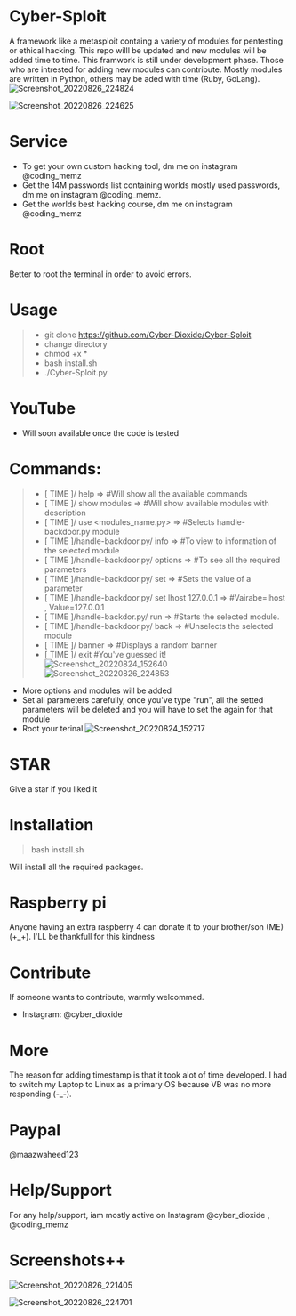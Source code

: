 # Cyber-Sploit
A framework like a metasploit containg a variety of modules for pentesting or ethical hacking. This repo willl be updated and new modules will be added time to time. This framwork is still under development phase. Those who are intrested for adding new modules can contribute. Mostly modules are written in Python, others may be aded with time (Ruby,  GoLang).
![Screenshot_20220826_224824](https://user-images.githubusercontent.com/93708296/186963364-54cee1a8-1e40-47e8-929c-8941e597a068.png)

![Screenshot_20220826_224625](https://user-images.githubusercontent.com/93708296/186963396-e8b1c9e6-5da9-4158-8c45-dcfc75904be6.png)

# Service
* To get your own custom hacking tool, dm me on instagram @coding_memz
* Get the 14M passwords list containing worlds mostly used passwords, dm me on instagram @coding_memz.
* Get the worlds best hacking course, dm me on instagram @coding_memz


# Root
Better to root the terminal in order to avoid errors.

# Usage
>* git clone https://github.com/Cyber-Dioxide/Cyber-Sploit
>* change directory
>* chmod +x *
>* bash install.sh
>* ./Cyber-Sploit.py

# YouTube
* Will soon available once the code is tested

# Commands:
>- [ TIME ]/ help                                                      =>                      #Will show all the available commands
>- [ TIME ]/ show modules                                              =>                      #Will show available modules with description
>- [ TIME ]/ use <modules_name.py>                                     =>                      #Selects handle-backdoor.py module
>- [ TIME ]/handle-backdoor.py/ info                                   =>                      #To view to information of the selected module
>- [ TIME ]/handle-backdoor.py/ options                                =>                      #To see all the required parameters
>- [ TIME ]/handle-backdoor.py/ set <variable> <value>                 =>                      #Sets the value of a parameter
>- [ TIME ]/handle-backdoor.py/ set lhost 127.0.0.1                    =>                      #Vairabe=lhost , Value=127.0.0.1
>- [ TIME ]/handle-backdor.py/ run                                     =>                      #Starts the selected module.
>- [ TIME ]/handle-backdoor.py/ back                                   =>                      #Unselects the selected module
>- [ TIME ]/ banner                                                    =>                      #Displays a random banner
>- [ TIME ]/ exit #You've guessed it!
![Screenshot_20220824_152640](https://user-images.githubusercontent.com/93708296/186955768-4b47f7d2-5a7b-4157-a108-a9791e365b61.png)
![Screenshot_20220826_224853](https://user-images.githubusercontent.com/93708296/186963463-2f5721b9-974c-4364-bb85-fcf8f0f4d126.png)


* More options and modules will be added
* Set all parameters carefully, once you've type "run", all the setted parameters will be deleted and you will have to set the again for that module
* Root your terinal
![Screenshot_20220824_152717](https://user-images.githubusercontent.com/93708296/186955856-6d221fb1-74ae-4288-87a8-7fab61568f4b.png)

# STAR
Give a star if you liked it

# Installation
> bash install.sh

Will install all the required packages.

# Raspberry pi
Anyone having an extra raspberry 4 can donate it to your brother/son (ME) (+_+). I'LL be thankfull for this kindness

# Contribute
If someone wants to contribute, warmly welcommed.
* Instagram: @cyber_dioxide

# More
The reason for adding timestamp is that it took alot of time developed. I had to switch my Laptop to Linux as a primary OS because VB was no more responding (-_-).

# Paypal
@maazwaheed123

# Help/Support
For any help/support, iam mostly active on Instagram @cyber_dioxide , @coding_memz

# Screenshots++
![Screenshot_20220826_221405](https://user-images.githubusercontent.com/93708296/186958570-e6ed55c1-f860-4d30-8469-249e677c9ddc.png)

![Screenshot_20220826_224701](https://user-images.githubusercontent.com/93708296/186965749-fa426716-f822-4beb-abe1-d2b8d94daa14.png)




